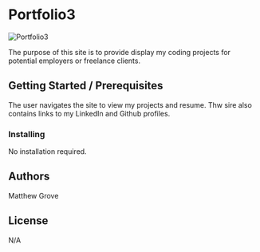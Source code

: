 # Portfolio3

![Portfolio3]("./images/profileBW.jpg")

The purpose of this site is to provide display my coding projects for potential employers or freelance clients.

## Getting Started / Prerequisites

The user navigates the site to view my projects and resume. Thw sire also contains links to my LinkedIn and Github profiles.

### Installing

No installation required.

## Authors

Matthew Grove

## License

N/A